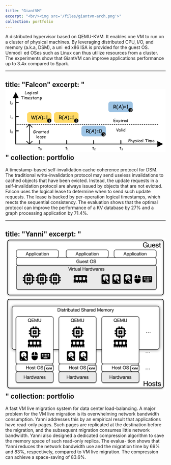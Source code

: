 ```yaml
---
title: "GiantVM"
excerpt: "<br/><img src='/files/giantvm-arch.png'>"
collection: portfolio
---
```


A distributed hypervisor based on QEMU-KVM. It enables one VM to run on a cluster of physical machines. By leveraging distributed CPU, I/O, and memory (a.k.a, DSM), a uni ed x86 ISA is provided for the guest OS. Unmodi ed OSes such as Linux can thus utilize resources from a cluster. The experiments show that GiantVM can improve applications performance up to 3.4x compared to Spark.

---
title: "Falcon"
excerpt: "<br/><img src='/files/falcon-arch.png'>"
collection: portfolio
---

A timestamp-based self-invalidation cache coherence protocol for DSM. The traditional write-invalidation protocol may send useless invalidations to cached objects that have been evicted. Instead, the update requests in a self-invalidation protocol are always issued by objects that are not evicted. Falcon uses the logical lease to determine when to send such update requests. The lease is backed by per-operation logical timestamps, which reects the sequential consistency. The evaluation shows that the optimal protocol can improve the performance of a KV database by 27% and a graph processing application by 71.4%.

---
title: "Yanni"
excerpt: "<br/><img src='/files/yanni-arch.png'>"
collection: portfolio
---

A fast VM live migration system for data center load-balancing. A major problem for the VM live migration is its overwhelming network bandwidth consumption. Yanni addresses this by an empirical result that applications have read-only pages. Such pages are replicated at the destination before the migration, and the subsequent migration consumes little network bandwidth. Yanni also designed a dedicated compression algorithm to save the memory space of such read-only replica. The evalua- tion shows that Yanni reduces the network bandwidth use and the migration time by 69% and 83%, respectively, compared to VM live migration. The compression can achieve a space-saving of 83.6%.
